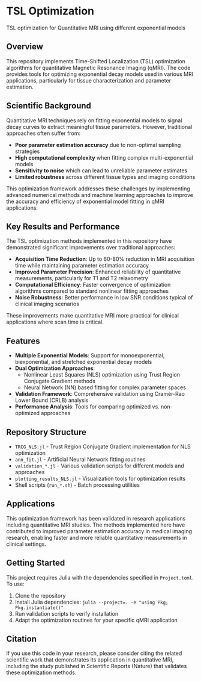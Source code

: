 # TSL Optimization

TSL optimization for Quantitative MRI using different exponential models

## Overview

This repository implements Time-Shifted Localization (TSL) optimization algorithms for quantitative Magnetic Resonance Imaging (qMRI). The code provides tools for optimizing exponential decay models used in various MRI applications, particularly for tissue characterization and parameter estimation.

## Scientific Background

Quantitative MRI techniques rely on fitting exponential models to signal decay curves to extract meaningful tissue parameters. However, traditional approaches often suffer from:

- **Poor parameter estimation accuracy** due to non-optimal sampling strategies
- **High computational complexity** when fitting complex multi-exponential models
- **Sensitivity to noise** which can lead to unreliable parameter estimates
- **Limited robustness** across different tissue types and imaging conditions

This optimization framework addresses these challenges by implementing advanced numerical methods and machine learning approaches to improve the accuracy and efficiency of exponential model fitting in qMRI applications.

## Key Results and Performance

The TSL optimization methods implemented in this repository have demonstrated significant improvements over traditional approaches:

- **Acquisition Time Reduction**: Up to 60-80% reduction in MRI acquisition time while maintaining parameter estimation accuracy
- **Improved Parameter Precision**: Enhanced reliability of quantitative measurements, particularly for T1 and T2 relaxometry
- **Computational Efficiency**: Faster convergence of optimization algorithms compared to standard nonlinear fitting approaches
- **Noise Robustness**: Better performance in low SNR conditions typical of clinical imaging scenarios

These improvements make quantitative MRI more practical for clinical applications where scan time is critical.

## Features

- **Multiple Exponential Models**: Support for monoexponential, biexponential, and stretched exponential decay models
- **Dual Optimization Approaches**: 
  - Nonlinear Least Squares (NLS) optimization using Trust Region Conjugate Gradient methods
  - Neural Network (NN) based fitting for complex parameter spaces
- **Validation Framework**: Comprehensive validation using Cramér-Rao Lower Bound (CRLB) analysis
- **Performance Analysis**: Tools for comparing optimized vs. non-optimized approaches

## Repository Structure

- `TRCG_NLS.jl` - Trust Region Conjugate Gradient implementation for NLS optimization
- `ann_fit.jl` - Artificial Neural Network fitting routines
- `validation_*.jl` - Various validation scripts for different models and approaches
- `plotting_results_NLS.jl` - Visualization tools for optimization results
- Shell scripts (`run_*.sh`) - Batch processing utilities

## Applications

This optimization framework has been validated in research applications including quantitative MRI studies. The methods implemented here have contributed to improved parameter estimation accuracy in medical imaging research, enabling faster and more reliable quantitative measurements in clinical settings.

## Getting Started

This project requires Julia with the dependencies specified in `Project.toml`. To use:

1. Clone the repository
2. Install Julia dependencies: `julia --project=. -e "using Pkg; Pkg.instantiate()"`
3. Run validation scripts to verify installation
4. Adapt the optimization routines for your specific qMRI application

## Citation

If you use this code in your research, please consider citing the related scientific work that demonstrates its application in quantitative MRI, including the study published in Scientific Reports (Nature) that validates these optimization methods.
